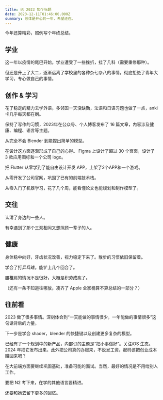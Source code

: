 ```yaml
---
title: 给 2023 加个标题
date: 2023-12-11T01:46:00.000Z
summary: 总体是开心的一年，希望还在。
---
```



今年还算精彩，照例写个年终总结。

## 学业

这一年以疫情的尾巴开始，学业遭受了一些挫折，挂了几科（需要重修那种）。

但还是升上了大二，逐渐远离了学校里的各种杂七杂八的事情，彻底拒绝了青年大学习，专心做自己的事情。

## 创作 & 学习

花了稳定的精力去学外语。多邻国一天没缺勤，法语和日语习题也做了一点，anki卡几乎每天都在刷。

保持了写作的习惯，2023年在公众号、个人博客发布了 16 篇文章，内容涉及健康、编程、语言等主题。

从完全不会 Blender 到能捏出简单的模型。

在设计这方面逐渐形成了自己的心得。 Figma 上设计了超过 30 个页面，设计了 3 款应用图标和一个公司 logo。

把 Flutter 从零学到了能自由设计开发 APP，上架了2个APP和一个游戏。

从零开发了公司官网，巩固了已有的前端技术栈。

从零入门了机器学习，花了几个周，能看懂论文也能规划和制作模型了。

## 交往

认清了身边的一些人。

有幸遇到了那个三观相同又想照顾一辈子的人。

## 健康

身体稳中向好，牙齿状况改善，视力稳定下来了。散步的习惯依旧保留着。

学会了打乒乓球，能铲上几个回合了。

腰椎肩的情况不是很好，大概是积劳成疾了。

（还有一条不知道往哪放，凑齐了 Apple 全家桶算不算总结的一部分？）

## 往前看

2023 做了很多事情。深刻体会到“一天能做的事情很少，一年能做的事情很多”这句话背后的力量。

下一步是学会 shader，blender 的快捷键以及创建更多复杂的模型。

已经有了一个规划中的新产品，内部订的主题是“把小事做好”。关注iOS 生态。2024 年把它发布出来。此外把公司真的办起来，不说发工资，起码该把创业成本赚回来吧？

在大前端方面要继续巩固基础，准备可能的面试。当然，最好的情况是不用给别人工作。

要把 N2 考下来，在学的其他语言要精进。

还要和她去留下更多的回忆。



